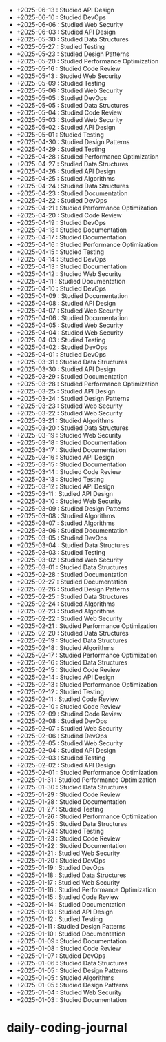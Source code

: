 - +2025-06-13 : Studied API Design
- +2025-06-10 : Studied DevOps
- +2025-06-06 : Studied Web Security
- +2025-06-03 : Studied API Design
- +2025-05-30 : Studied Data Structures
- +2025-05-27 : Studied Testing
- +2025-05-23 : Studied Design Patterns
- +2025-05-20 : Studied Performance Optimization
- +2025-05-16 : Studied Code Review
- +2025-05-13 : Studied Web Security
- +2025-05-09 : Studied Testing
- +2025-05-06 : Studied Web Security
- +2025-05-05 : Studied DevOps
- +2025-05-05 : Studied Data Structures
- +2025-05-04 : Studied Code Review
- +2025-05-03 : Studied Web Security
- +2025-05-02 : Studied API Design
- +2025-05-01 : Studied Testing
- +2025-04-30 : Studied Design Patterns
- +2025-04-29 : Studied Testing
- +2025-04-28 : Studied Performance Optimization
- +2025-04-27 : Studied Data Structures
- +2025-04-26 : Studied API Design
- +2025-04-25 : Studied Algorithms
- +2025-04-24 : Studied Data Structures
- +2025-04-23 : Studied Documentation
- +2025-04-22 : Studied DevOps
- +2025-04-21 : Studied Performance Optimization
- +2025-04-20 : Studied Code Review
- +2025-04-19 : Studied DevOps
- +2025-04-18 : Studied Documentation
- +2025-04-17 : Studied Documentation
- +2025-04-16 : Studied Performance Optimization
- +2025-04-15 : Studied Testing
- +2025-04-14 : Studied DevOps
- +2025-04-13 : Studied Documentation
- +2025-04-12 : Studied Web Security
- +2025-04-11 : Studied Documentation
- +2025-04-10 : Studied DevOps
- +2025-04-09 : Studied Documentation
- +2025-04-08 : Studied API Design
- +2025-04-07 : Studied Web Security
- +2025-04-06 : Studied Documentation
- +2025-04-05 : Studied Web Security
- +2025-04-04 : Studied Web Security
- +2025-04-03 : Studied Testing
- +2025-04-02 : Studied DevOps
- +2025-04-01 : Studied DevOps
- +2025-03-31 : Studied Data Structures
- +2025-03-30 : Studied API Design
- +2025-03-29 : Studied Documentation
- +2025-03-28 : Studied Performance Optimization
- +2025-03-25 : Studied API Design
- +2025-03-24 : Studied Design Patterns
- +2025-03-23 : Studied Web Security
- +2025-03-22 : Studied Web Security
- +2025-03-21 : Studied Algorithms
- +2025-03-20 : Studied Data Structures
- +2025-03-19 : Studied Web Security
- +2025-03-18 : Studied Documentation
- +2025-03-17 : Studied Documentation
- +2025-03-16 : Studied API Design
- +2025-03-15 : Studied Documentation
- +2025-03-14 : Studied Code Review
- +2025-03-13 : Studied Testing
- +2025-03-12 : Studied API Design
- +2025-03-11 : Studied API Design
- +2025-03-10 : Studied Web Security
- +2025-03-09 : Studied Design Patterns
- +2025-03-08 : Studied Algorithms
- +2025-03-07 : Studied Algorithms
- +2025-03-06 : Studied Documentation
- +2025-03-05 : Studied DevOps
- +2025-03-04 : Studied Data Structures
- +2025-03-03 : Studied Testing
- +2025-03-02 : Studied Web Security
- +2025-03-01 : Studied Data Structures
- +2025-02-28 : Studied Documentation
- +2025-02-27 : Studied Documentation
- +2025-02-26 : Studied Design Patterns
- +2025-02-25 : Studied Data Structures
- +2025-02-24 : Studied Algorithms
- +2025-02-23 : Studied Algorithms
- +2025-02-22 : Studied Web Security
- +2025-02-21 : Studied Performance Optimization
- +2025-02-20 : Studied Data Structures
- +2025-02-19 : Studied Data Structures
- +2025-02-18 : Studied Algorithms
- +2025-02-17 : Studied Performance Optimization
- +2025-02-16 : Studied Data Structures
- +2025-02-15 : Studied Code Review
- +2025-02-14 : Studied API Design
- +2025-02-13 : Studied Performance Optimization
- +2025-02-12 : Studied Testing
- +2025-02-11 : Studied Code Review
- +2025-02-10 : Studied Code Review
- +2025-02-09 : Studied Code Review
- +2025-02-08 : Studied DevOps
- +2025-02-07 : Studied Web Security
- +2025-02-06 : Studied DevOps
- +2025-02-05 : Studied Web Security
- +2025-02-04 : Studied API Design
- +2025-02-03 : Studied Testing
- +2025-02-02 : Studied API Design
- +2025-02-01 : Studied Performance Optimization
- +2025-01-31 : Studied Performance Optimization
- +2025-01-30 : Studied Data Structures
- +2025-01-29 : Studied Code Review
- +2025-01-28 : Studied Documentation
- +2025-01-27 : Studied Testing
- +2025-01-26 : Studied Performance Optimization
- +2025-01-25 : Studied Data Structures
- +2025-01-24 : Studied Testing
- +2025-01-23 : Studied Code Review
- +2025-01-22 : Studied Documentation
- +2025-01-21 : Studied Web Security
- +2025-01-20 : Studied DevOps
- +2025-01-19 : Studied DevOps
- +2025-01-18 : Studied Data Structures
- +2025-01-17 : Studied Web Security
- +2025-01-16 : Studied Performance Optimization
- +2025-01-15 : Studied Code Review
- +2025-01-14 : Studied Documentation
- +2025-01-13 : Studied API Design
- +2025-01-12 : Studied Testing
- +2025-01-11 : Studied Design Patterns
- +2025-01-10 : Studied Documentation
- +2025-01-09 : Studied Documentation
- +2025-01-08 : Studied Code Review
- +2025-01-07 : Studied DevOps
- +2025-01-06 : Studied Data Structures
- +2025-01-05 : Studied Design Patterns
- +2025-01-05 : Studied Algorithms
- +2025-01-05 : Studied Design Patterns
- +2025-01-04 : Studied Web Security
- +2025-01-03 : Studied Documentation
# daily-coding-journal
